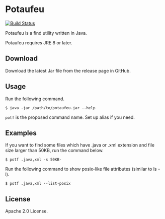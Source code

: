 Potaufeu
========
[![Build Status](https://travis-ci.org/argius/potaufeu.png)](https://travis-ci.org/argius/potaufeu)

Potaufeu is a find utility written in Java.

Potaufeu requires JRE 8 or later.



Download
--------

Download the latest Jar file from the release page in GitHub.



Usage
-----

Run the following command.

```
$ java -jar /path/to/potaufeu.jar --help
```

`potf` is the proposed command name.
Set up alias if you need.



Examples
--------

If you want to find some files which have .java or .xml extension and file size larger than 50KB,
run the command below.

```
$ potf .java,xml -s 50KB-
```


Run the following command to show posix-like file attributes (similar to ls -l).

```
$ potf .java,xml --list-posix
```



License
-------

Apache 2.0 License.
